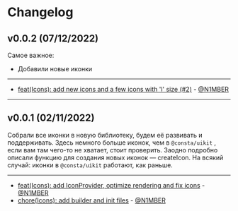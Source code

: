 # Changelog

## v0.0.2 (07/12/2022)
Самое важное:
- Добавили новые иконки

---

- [feat(Icons): add new icons and a few icons with 'l' size (#2)](https://github.com/consta-design-system/icons/commit/6f7cbf484174710a6517db836be4d837212fa984) - [@N1MBER](https://github.com/N1MBER)

--------------------

## v0.0.1 (02/11/2022)
Собрали все иконки в новую библиотеку, будем её развивать и поддерживать.
Здесь немного больше иконок, чем в `@consta/uikit` , если вам там чего-то не хватает, стоит проверить. 
Заодно подробно описали функцию для создания новых иконок — createIcon.
На всякий случай: иконки в `@consta/uikit` работают, как раньше.

---

- [feat(Icons): add IconProvider, optimize rendering and fix icons](https://github.com/consta-design-system/icons/commit/e081a6c4448c103b19cfca0de023bbebdbf1c7e0) - [@N1MBER](https://github.com/N1MBER)
- [chore(Icons): add builder and init files](https://github.com/consta-design-system/icons/commit/31d6f9e8e62cc3b397df73f41c467e4e83add93d) - [@N1MBER](https://github.com/N1MBER)
